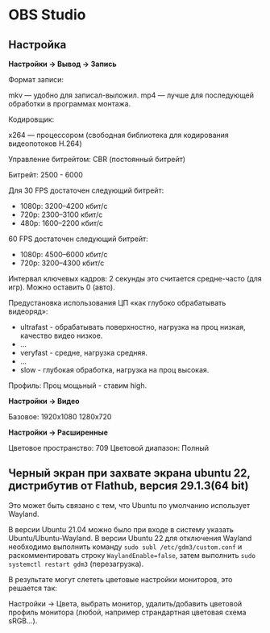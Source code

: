 # OBS Studio

## Настройка

__Настройки → Вывод → Запись__

Формат записи: 

mkv — удобно для записал-выложил.
mp4 — лучше для последующей обработки в программах монтажа.

Кодировщик:

x264 — процессором (свободная библиотека для кодирования видеопотоков H.264)

Управление битрейтом: CBR (постоянный битрейт)

Битрейт: 2500 - 6000

Для 30 FPS достаточен следующий битрейт:

* 1080p: 3200–4200 кбит/с
* 720p: 2300–3100 кбит/с
* 480p: 1600–2200 кбит/с

60 FPS достаточен следующий битрейт:

* 1080p: 4500–6000 кбит/с
* 720p: 3200–4300 кбит/с

Интервал ключевых кадров: 2 секунды это считается средне-часто (для игр). Можно оставить 0 (авто).

Предустановка использования ЦП «как глубоко обрабатывать видеоряд»:

* ultrafast - обрабатывать поверхностно, нагрузка на проц низкая, качество видео низкое.
* …
* veryfast - средне, нагрузка средняя.
* …
* slow - глубокая обработка, нагрузка на проц высокая.

Профиль: Проц мощьный - ставим high.

__Настройки → Видео__

Базовое: 1920x1080
1280x720

__Настройки → Расширенные__

Цветовое пространство: 709
Цветовой диапазон: Полный

##  Черный экран при захвате экрана ubuntu 22, дистрибутив от Flathub, версия 29.1.3(64 bit)

Это может быть связано с тем, что Ubuntu по умолчанию использует Wayland.

В версии Ubuntu 21.04 можно было при входе в систему указать
Ubuntu/Ubuntu-Wayland. В версии Ubuntu 22 для отключения Wayland необходимо
выполнить команду `sudo subl /etc/gdm3/custom.conf` и раскомментировать строку
`WaylandEnable=false`, затем выполнить `sudo systemctl restart gdm3`
(перезагрузка).

В результате могут слететь цветовые настройки мониторов, это решается так: 

Настройки -> Цвета, выбрать монитор, удалить/добавить цветовой профиль монитора
(любой, например страндартная цветовая схема sRGB...).
